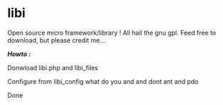 # libi
Open source micro framework/library !
All hail the gnu gpl.
Feed free to download, but please credit me...

**_Howto :_**

Donwload libi.php and libi_files

Configure from libi_config what do you and and dont ant and pdo

Done
